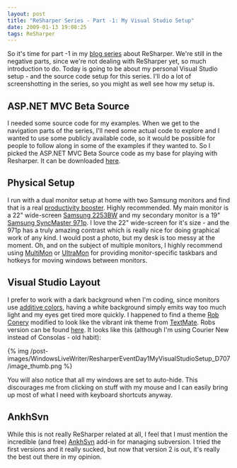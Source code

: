 ```yaml
---
layout: post
title: "ReSharper Series - Part -1: My Visual Studio Setup"
date: 2009-01-13 19:08:25
tags: ReSharper
---
```

So it's time for part -1 in my [blog series](/2009/01/10/resharper-series/) about ReSharper. We're still in the negative parts, since we're not dealing with ReSharper yet, so much introduction to do. Today is going to be about my personal Visual Studio setup - and the source code setup for this series. I'll do a lot of screenshotting in the series, so you might as well see how my setup is.

## ASP.NET MVC Beta Source

I needed some source code for my examples. When we get to the navigation parts of the series, I'll need some actual code to explore and I wanted to use some publicly available code, so it would be possible for people to follow along in some of the examples if they wanted to. So I picked the ASP.NET MVC Beta Source code as my base for playing with Resharper. It can be downloaded [here](http://www.codeplex.com/aspnet/Release/ProjectReleases.aspx?ReleaseId=18764).

## Physical Setup

I run with a dual monitor setup at home with two Samsung monitors and find that is a real [productivity booster](http://www.codinghorror.com/blog/archives/001076.html). Highly recommended. My main monitor is a 22" wide-screen [Samsung 2253BW](http://www.samsung.com/us/consumer/detail/detail.do?group=computersperipherals&amp;type=monitors&amp;subtype=lcd&amp;model_cd=LS22AQWJFV/XAA) and my secondary monitor is a 19" [Samsung SyncMaster 971p](http://www.samsung.com/dk/consumer/detail/detail.do?group=computersperipherals&amp;type=computersperipherals&amp;subtype=monitors&amp;model_cd=LS19MBXXHV/EDC). I love the 22" wide-screen for it's size - and the 971p has a truly amazing contrast which is really nice for doing graphical work of any kind. I would post a photo, but my desk is too messy at the moment. Oh, and on the subject of multiple monitors, I highly recommend using [MultiMon](http://www.mediachance.com/free/multimon.htm) or [UltraMon](http://www.realtimesoft.com/ultramon/) for providing monitor-specific taskbars and hotkeys for moving windows between monitors.

## Visual Studio Layout

I prefer to work with a dark background when I'm coding, since monitors use [additive colors](http://en.wikipedia.org/wiki/Additive_color), having a white background simply emits way too much light and my eyes get tired more quickly. I happened to find a theme [Rob Conery](http://blog.wekeroad.com/) modified to look like the vibrant ink theme from [TextMate](http://macromates.com/). Robs version can be found [here](http://blog.wekeroad.com/blog/textmate-theme-for-visual-studio-take-2/). It looks like this (although I'm using Courier New instead of Consolas - old habit):

{% img /post-images/WindowsLiveWriter/ResharperEventDay1MyVisualStudioSetup_D707/image_thumb.png %}

You will also notice that all my windows are set to auto-hide. This discourages me from clicking on stuff with my mouse and I can easily bring up most of what I need with keyboard shortcuts anyway.

## AnkhSvn

While this is not really ReSharper related at all, I feel that I must mention the incredible (and free) [AnkhSvn](http://ankhsvn.open.collab.net/) add-in for managing subversion. I tried the first versions and it really sucked, but now that version 2 is out, it's really the best out there in my opinion.
